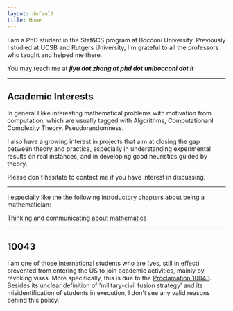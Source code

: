 ```yaml
---
layout: default
title: Home
---
```


I am a PhD student in the Stat&CS program at Bocconi University. Previously I studied at UCSB and Rutgers University, I'm grateful to all the professors who taught and helped me there.	



You may reach me at ***jiyu dot zhang at phd dot unibocconi dot it***

---

## Academic Interests


In general I like interesting mathematical problems with motivation from computation, which are usually tagged with Algorithms, Computationanl Complexity Theory, Pseudorandomness.

I also have a growing interest in projects that aim at closing the gap between theory and practice, especially in understanding experimental results on real instances, and in developing good heuristics guided by theory.
 
Please don't hesitate to contact me if you have interest in discussing.  
  
  
---
  
  
I especially like the the following introductory chapters about being a mathematician:

[Thinking and communicating about mathematics](https://sites.math.rutgers.edu/~saks/300S/Part1.pdf)  

---

## 10043

I am one of those international students who are (yes, still in effect) prevented from entering the US to join academic activities, mainly by revoking visas. More specifically, this is due to the [Proclamation 10043](https://www.nafsa.org/regulatory-information/proclamation-suspending-entry-chinese-students-and-researchers-connected-prc). Besides its unclear definition of 'military-civil fusion strategy' and its misidentification of students in execution, I don't see any valid reasons behind this policy.









